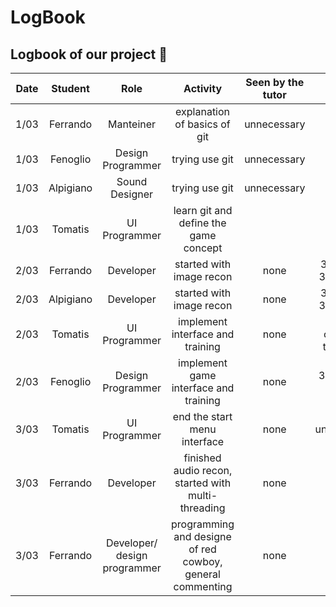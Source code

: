 # LogBook

## Logbook of our project :rocket:

| Date | Student | Role | Activity | Seen by the tutor | Note |
|:----:|:-------:|:----:|:--------:|:-----------------:|:----:|
|1/03| Ferrando  | Manteiner|explanation of basics of git|  unnecessary |      |
|1/03| Fenoglio  | Design Programmer   | trying use git   |   unnecessary            |      |
|1/03| Alpigiano | Sound Designer   |    trying use git      |         unnecessary          |      |
|1/03| Tomatis   | UI Programmer     | learn git and define the game concept|                   |      |
|2/03| Ferrando  | Developer | started with image recon | none | 3h opencv 3h meeting|
|2/03| Alpigiano | Developer | started with image recon | none | 3h opencv 3h meeting|
|2/03| Tomatis   | UI Programmer| implement interface and training | none | code to complete tomorrow
|2/03| Fenoglio  | Design Programmer| implement game interface and training | none | 3h code 3h meeting
|3/03| Tomatis   | UI Programmer| end the start menu interface | none | unnecessary 
|3/03| Ferrando  | Developer | finished audio recon, started with multi-threading | none | 6h|
3/03| Ferrando  | Developer/ design programmer| programming and designe of red cowboy, general commenting| none | 5h|
